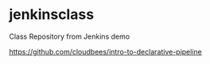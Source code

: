 # jenkinsclass
Class Repository from Jenkins demo



https://github.com/cloudbees/intro-to-declarative-pipeline


